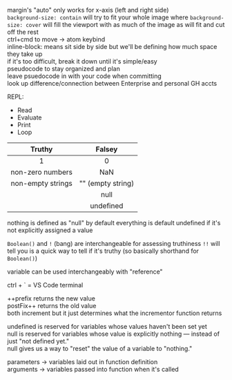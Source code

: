 margin's "auto" only works for x-axis (left and right side)  
`background-size: contain` will try to fit your whole image where `background-size: cover` will fill the viewport with as much of the image as will fit and cut off the rest  
ctrl+cmd to move -> atom keybind  
inline-block: means sit side by side but we'll be defining how much space they take up  
if it's too difficult, break it down until it's simple/easy  
pseudocode to stay organized and plan   
leave psuedocode in with your code when committing  
look up difference/connection between Enterprise and personal GH accts  

REPL:  
- Read  
- Evaluate  
- Print  
- Loop  

|Truthy | Falsey|
|:--------:|:--------:|
|1         | 0 |
|non-zero numbers | NaN |
| non-empty strings | "" (empty string) |
|| null  |
|   | undefined |

nothing is defined as "null" by default
everything is default undefined if it's not explicitly assigned a value

`Boolean()` and `!` (bang) are interchangeable for assessing truthiness
`!!` will tell you is a quick way to tell if it's truthy (so basically shorthand for `Boolean()`)

variable can be used interchangeably with "reference"

ctrl + ` = VS Code terminal

++prefix returns the new value  
postFix++ returns the old value  
both increment but it just determines what the incrementor function returns

undefined is reserved for variables whose values haven't been set yet  
null is reserved for variables whose value is explicitly nothing — instead of just "not defined yet."  
null gives us a way to "reset" the value of a variable to "nothing."  

parameters -> variables laid out in function definition  
arguments -> variables passed into function when it's called
